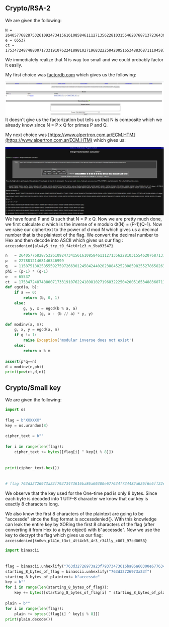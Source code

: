 ## Crypto/RSA-2

We are given the following:
```
N = 264057768287532610924734156161085846111271356228103155462076871372364307056741048144764594645062879781647063846971890031256799636109911752078600428566502298518944558664381187
e = 65537
ct = 175347248748800717331910762241898102719683222504200516534883687111045877096093372005991552193144558951747833811929393668749668731738201985792026669764642235225240342271148171
```
We immediately realize that N is way too small and we could probably factor it easily.

My first choice was [factordb.com](http://factordb.com/) which gives us the following:

![](factordb.PNG)
It doesn't give us the factorization but tells us that N is composite which we already know since N = P x Q for primes P and Q.

My next choice was [https://www.alpertron.com.ar/ECM.HTM](https://www.alpertron.com.ar/ECM.HTM) which gives us:

![](intfac.PNG)
We have found P and Q such that N = P x Q. Now we are pretty much done, we first calculate d which is the inverse of e modulo Φ(N) = (P-1)(Q-1). Now we raise our ciphertext to the power of d mod N which gives us a decimal number that is the plaintext of the flag. We convert the decimal number to Hex and then decode into ASCII which gives us our flag : `accessdenied{alw4y5_try_t0_f4ct0r1z3_n_9ba93547}`
```python
n   = 264057768287532610924734156161085846111271356228103155462076871372364307056741048144764594645062879781647063846971890031256799636109911752078600428566502298518944558664381187
p   = 22788121468146346999
q   = 11587518025855592759726630124584244020238845252808598255278658263482784394605886754984976163579618331619323699778956049111427022474635415206131197278729813
phi = (p-1) * (q-1)
e   = 65537
ct  = 175347248748800717331910762241898102719683222504200516534883687111045877096093372005991552193144558951747833811929393668749668731738201985792026669764642235225240342271148171
def egcd(a, b):
    if a == 0:
        return (b, 0, 1)
    else:
        g, y, x = egcd(b % a, a)
        return (g, x - (b // a) * y, y)

def modinv(a, m):
    g, x, y = egcd(a, m)
    if g != 1:
        raise Exception('modular inverse does not exist')
    else:
        return x % m

assert(p*q==n)
d = modinv(e,phi)
print(pow(ct,d,n))
```
## Crypto/Small key

We are given the following:

```python
import os

flag = b"XXXXXX"
key = os.urandom(8)

cipher_text = b""

for i in range(len(flag)):
    cipher_text += bytes([flag[i] ^ key[i % 8]])


print(cipher_text.hex())


# flag 763d32726973a23f79373473616ba86a60300e677634f734482a626f6e5ff22e636a327c2f5ff228240123242e6caa23483d6127765fff6d743a61212f38bb
```
We observe that the key used for the One-time pad is only 8 bytes. Since each byte is decoded into 1 UTF-8 character we know that our key is exactly 8 characters long.

We also know the first 8 characters of the plaintext are going to be "accessde" since the flag format is accessdenied{}. With this knowledge can leak the entire key
by XORing the first 8 characters of the flag (after converting it from Hex to a byte object) with b"accessde". Now we use the key to decrypt the flag which gives us our flag:
`accessdenied{kn0wn_pl41n_t3xt_4tt4ck5_4r3_r34lly_c00l_97cd0658}`
```python
import binascii


flag = binascii.unhexlify("763d32726973a23f79373473616ba86a60300e677634f734482a626f6e5ff22e636a327c2f5ff228240123242e6caa23483d6127765fff6d743a61212f38bb")
starting_8_bytes_of_flag = binascii.unhexlify("763d32726973a23f")
starting_8_bytes_of_plaintext= b"accessde"
key = b""
for i in range(len(starting_8_bytes_of_flag)):
    key += bytes([starting_8_bytes_of_flag[i] ^ starting_8_bytes_of_plaintext[i % 8]]) 

plain = b""
for i in range(len(flag)):
    plain += bytes([flag[i] ^ key[i % 8]])
print(plain.decode())
```
